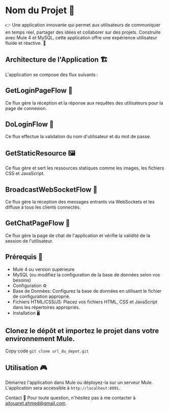 # Nom du Projet 🚀
👉 Une application innovante qui permet aux utilisateurs de communiquer en temps réel, partager des idées et collaborer sur des projets. Construite avec Mule 4 et MySQL, cette application offre une expérience utilisateur fluide et réactive. 🎉

## Architecture de l'Application 🏗️
L'application se compose des flux suivants :

## GetLoginPageFlow 📄
Ce flux gère la réception et la réponse aux requêtes des utilisateurs pour la page de connexion.

## DoLoginFlow 🔑
Ce flux effectue la validation du nom d'utilisateur et du mot de passe.

## GetStaticResource 🖼️
Ce flux gère et sert les ressources statiques comme les images, les fichiers CSS et JavaScript.

## BroadcastWebSocketFlow 📡
Ce flux gère la réception des messages entrants via WebSockets et les diffuse à tous les clients connectés.

## GetChatPageFlow 💬
Ce flux gère la page de chat de l'application et vérifie la validité de la session de l'utilisateur.

## Prérequis 🧰
- Mule 4 ou version supérieure
- MySQL (ou modifiez la configuration de la base de données selon vos besoins)
- Configuration ⚙️
- Base de Données: Configurez la base de données en utilisant le fichier de configuration approprié.
- Fichiers HTML/CSS/JS: Placez vos fichiers HTML, CSS et JavaScript dans les répertoires appropriés.
- Installation 🖥️

## Clonez le dépôt et importez le projet dans votre environnement Mule.
Copy code
`git clone url_du_depot.git`

## Utilisation 🎮
Démarrez l'application dans Mule ou déployez-la sur un serveur Mule. L'application sera accessible à `http://localhost:8091`.

Contact 📧
Pour toute question, n'hésitez pas à me contacter à aitouaret.ahmed@gmail.com.

